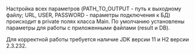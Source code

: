 Настройка всех параметров (PATH_TO_OUTPUT - путь к выходному файлу; URL, USER, PASSWORD - параметры подключения к БД) происходит в private полях класса Main. По умолчанию установлены параметры для работы с приложенными файлами (result и DB).


Для корректной работы требуется наличие JDK версии 11 и H2 версии 2.3.232.
